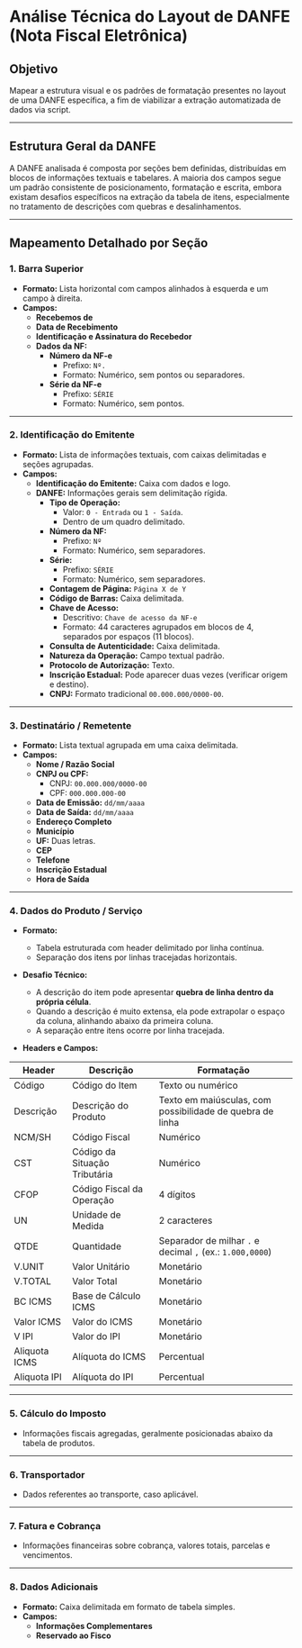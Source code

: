 # Análise Técnica do Layout de DANFE (Nota Fiscal Eletrônica)

## Objetivo
Mapear a estrutura visual e os padrões de formatação presentes no layout de uma DANFE específica, a fim de viabilizar a extração automatizada de dados via script.

---

## Estrutura Geral da DANFE
A DANFE analisada é composta por seções bem definidas, distribuídas em blocos de informações textuais e tabelares. A maioria dos campos segue um padrão consistente de posicionamento, formatação e escrita, embora existam desafios específicos na extração da tabela de itens, especialmente no tratamento de descrições com quebras e desalinhamentos.

---

## Mapeamento Detalhado por Seção

### 1. Barra Superior
- **Formato:** Lista horizontal com campos alinhados à esquerda e um campo à direita.
- **Campos:**
  - **Recebemos de**
  - **Data de Recebimento**
  - **Identificação e Assinatura do Recebedor**
  - **Dados da NF:**
    - **Número da NF-e**
      - Prefixo: `Nº.`
      - Formato: Numérico, sem pontos ou separadores.
    - **Série da NF-e**
      - Prefixo: `SÉRIE`
      - Formato: Numérico, sem pontos.

---

### 2. Identificação do Emitente
- **Formato:** Lista de informações textuais, com caixas delimitadas e seções agrupadas.
- **Campos:**
  - **Identificação do Emitente:** Caixa com dados e logo.
  - **DANFE:** Informações gerais sem delimitação rígida.
    - **Tipo de Operação:** 
      - Valor: `0 - Entrada` ou `1 - Saída`.
      - Dentro de um quadro delimitado.
    - **Número da NF:** 
      - Prefixo: `Nº`
      - Formato: Numérico, sem separadores.
    - **Série:** 
      - Prefixo: `SÉRIE`
      - Formato: Numérico, sem separadores.
    - **Contagem de Página:** `Página X de Y`
    - **Código de Barras:** Caixa delimitada.
    - **Chave de Acesso:** 
      - Descritivo: `Chave de acesso da NF-e`
      - Formato: 44 caracteres agrupados em blocos de 4, separados por espaços (11 blocos).
    - **Consulta de Autenticidade:** Caixa delimitada.
    - **Natureza da Operação:** Campo textual padrão.
    - **Protocolo de Autorização:** Texto.
    - **Inscrição Estadual:** Pode aparecer duas vezes (verificar origem e destino).
    - **CNPJ:** Formato tradicional `00.000.000/0000-00`.

---

### 3. Destinatário / Remetente
- **Formato:** Lista textual agrupada em uma caixa delimitada.
- **Campos:**
  - **Nome / Razão Social**
  - **CNPJ ou CPF:** 
    - CNPJ: `00.000.000/0000-00`
    - CPF: `000.000.000-00`
  - **Data de Emissão:** `dd/mm/aaaa`
  - **Data de Saída:** `dd/mm/aaaa`
  - **Endereço Completo**
  - **Município**
  - **UF:** Duas letras.
  - **CEP**
  - **Telefone**
  - **Inscrição Estadual**
  - **Hora de Saída**

---

### 4. Dados do Produto / Serviço
- **Formato:** 
  - Tabela estruturada com header delimitado por linha contínua.
  - Separação dos itens por linhas tracejadas horizontais.

- **Desafio Técnico:** 
  - A descrição do item pode apresentar **quebra de linha dentro da própria célula**.
  - Quando a descrição é muito extensa, ela pode extrapolar o espaço da coluna, alinhando abaixo da primeira coluna.
  - A separação entre itens ocorre por linha tracejada.

- **Headers e Campos:**

| Header                | Descrição                                         | Formatação                                                         |
|-----------------------|---------------------------------------------------|---------------------------------------------------------------------|
| Código                | Código do Item                                    | Texto ou numérico                                                  |
| Descrição             | Descrição do Produto                              | Texto em maiúsculas, com possibilidade de quebra de linha          |
| NCM/SH                | Código Fiscal                                     | Numérico                                                           |
| CST                   | Código da Situação Tributária                     | Numérico                                                           |
| CFOP                  | Código Fiscal da Operação                         | 4 dígitos                                                          |
| UN                    | Unidade de Medida                                 | 2 caracteres                                                       |
| QTDE                  | Quantidade                                        | Separador de milhar `.` e decimal `,` (ex.: `1.000,0000`)          |
| V.UNIT                | Valor Unitário                                    | Monetário                                                          |
| V.TOTAL               | Valor Total                                       | Monetário                                                          |
| BC ICMS               | Base de Cálculo ICMS                              | Monetário                                                          |
| Valor ICMS            | Valor do ICMS                                     | Monetário                                                          |
| V IPI                 | Valor do IPI                                      | Monetário                                                          |
| Aliquota ICMS         | Alíquota do ICMS                                  | Percentual                                                         |
| Aliquota IPI          | Alíquota do IPI                                   | Percentual                                                         |

---

### 5. Cálculo do Imposto
- Informações fiscais agregadas, geralmente posicionadas abaixo da tabela de produtos.

---

### 6. Transportador
- Dados referentes ao transporte, caso aplicável.

---

### 7. Fatura e Cobrança
- Informações financeiras sobre cobrança, valores totais, parcelas e vencimentos.

---

### 8. Dados Adicionais
- **Formato:** Caixa delimitada em formato de tabela simples.
- **Campos:**
  - **Informações Complementares**
  - **Reservado ao Fisco**

